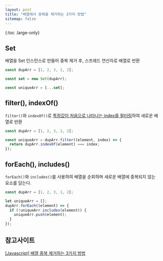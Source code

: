 ```yaml
---
layout: post
title: "배열에서 중복을 제거하는 3가지 방법"
sitemap: false
---
```


{:toc .large-only}

## Set

배열을 Set 인스턴스로 만들어 중복 제거 후, 스프레드 연산자로 배열로 반환

```js
const dupArr = [1, 2, 3, 1, 2];

const set = new Set(dupArr);

const uniqueArr = [...set];
```

## filter(), indexOf()

`filter()`와 `indexOf()`로 <u>특정값이 처음으로 나타나는 index를 필터링</u>하여 새로운 배열로 반환

```js
const dupArr = [1, 2, 3, 1, 2];

const uniqueArr = dupArr.filter((element, index) => {
  return dupArr.indexOf(element) === index;
});
```

## forEach(), includes()

`forEach()`와 `includes()`를 사용하여 배열을 순회하며 새로운 배열에 중복되지 않는 요소를 담는다.

```js
const dupArr = [1, 2, 3, 1, 2];

let uniqueArr = [];
dupArr.forEach((element) => {
  if (!uniqueArr.includes(element)) {
    uniqueArr.push(element);
  }
});
```

## 참고사이트

[[Javascript] 배열 중복 제거하는 3가지 방법](https://hianna.tistory.com/422)

